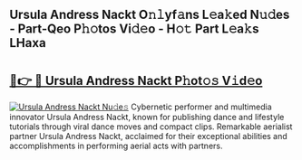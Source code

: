 ## Ursula Andress Nackt O𝚗𝚕yf𝚊ns L𝚎a𝚔ed N𝚞𝚍es - Part-Qeo P𝚑𝚘tos Vi𝚍𝚎o - H𝚘𝚝 Part L𝚎a𝚔s LHaxa

# <h2><a href="http://kfcidta.oniu.top/?m=Ursula+Andress+Nackt">🔗👉 🔴 Ursula Andress Nackt P𝚑ot𝚘𝚜 V𝚒d𝚎o</a></h2>

[![Ursula Andress Nackt Nu𝚍e𝚜](https://i.imgur.com/0qMVB7G.gif)](http://kfcidta.oniu.top/?m=Ursula+Andress+Nackt)
Cybernetic performer and multimedia innovator Ursula Andress Nackt, known for publishing dance and lifestyle tutorials through viral dance moves and compact clips. Remarkable aerialist partner Ursula Andress Nackt, acclaimed for their exceptional abilities and accomplishments in performing aerial acts with partners.  
